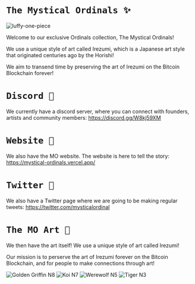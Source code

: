 # ` The Mystical Ordinals ✨ `

![luffy-one-piece](https://github.com/ShivgunGaming/Mystical-Ordinals/assets/102505925/a1f9f8ce-c794-49c4-8ebe-af5b50706411)

Welcome to our exclusive Ordinals collection, The Mystical Ordinals! 

We use a unique style of art called Irezumi, which is a Japanese art style that originated centuries ago by the Horishi! 

We aim to transend time by preserving the art of Irezumi on the Bitcoin Blockchain forever!


# ` Discord 💫 `

We currently have a discord server, where you can connect with founders, artists and community members: https://discord.gg/W8kj59XM

# ` Website 🌟 `

We also have the MO website. The website is here to tell the story: https://mystical-ordinals.vercel.app/

# ` Twitter 🌃 `

We also have a Twitter page where we are going to be making regular tweets: https://twitter.com/mysticalordinal

# ` The MO Art 🌠 `

We then have the art itself! We use a unique style of art called Irezumi!

Our mission is to perserve the art of Irezumi forever on the Bitcoin Blockchain, and for people to make connections through art!

![Golden Griffin N8](https://github.com/ShivgunGaming/Mystical-Ordinals/assets/102505925/709839b2-d09d-4643-a5f2-362b4badc530)
![Koi N7](https://github.com/ShivgunGaming/Mystical-Ordinals/assets/102505925/99f7322d-f665-4c4a-89c0-78faf16ae42c)
![Werewolf N5](https://github.com/ShivgunGaming/Mystical-Ordinals/assets/102505925/5b67a405-8371-4e4c-8bd1-0ecaa7b1ba16)
![Tiger N3](https://github.com/ShivgunGaming/Mystical-Ordinals/assets/102505925/8ae3b0f0-e8b3-4c34-a14e-747af409c570)
